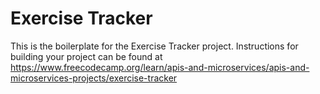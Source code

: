 # Exercise Tracker

This is the boilerplate for the Exercise Tracker project. Instructions for building your project can be found at
https://www.freecodecamp.org/learn/apis-and-microservices/apis-and-microservices-projects/exercise-tracker
